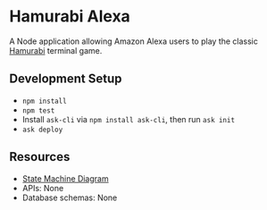 Hamurabi Alexa
===============
A Node application allowing Amazon Alexa users to play the classic [Hamurabi](http://www.hammurabigame.com/hammurabi-game.php) terminal game.

Development Setup
-------------
 * `npm install`
 * `npm test`
 * Install `ask-cli` via `npm install ask-cli`, then run `ask init`
 * `ask deploy`

Resources
-------------
* [State Machine Diagram](https://drive.google.com/file/d/1AMGVxS9jI-ZAFAb18MQA5k8YZCMY7o0Z/view?usp=sharing)
* APIs: None
* Database schemas: None

